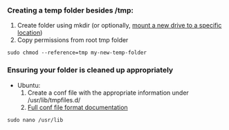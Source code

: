 ### Creating a temp folder besides /tmp:
1. Create folder using mkdir (or optionally, [mount a new drive to a specific location](<01. Mounting and Unmounting>))
2. Copy permissions from root tmp folder
```shell
sudo chmod --reference=tmp my-new-temp-folder
```

### Ensuring your folder is cleaned up appropriately
- Ubuntu:
	1. Create a conf file with the appropriate information under /usr/lib/tmpfiles.d/
	2. [Full conf file format documentation](https://manpages.ubuntu.com/manpages/jammy/en/man5/tmpfiles.d.5.html)
```shell
sudo nano /usr/lib
```